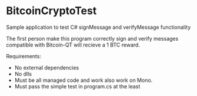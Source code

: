 BitcoinCryptoTest
=================

Sample application to test C# signMessage and verifyMessage functionality

The first person make this program correctly sign and verify messages compatible with Bitcoin-QT will recieve a 1 BTC reward.

Requirements:
* No external dependencies
* No dlls
* Must be all managed code and work also work on Mono.
* Must pass the simple test in program.cs at the least
